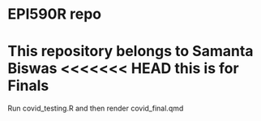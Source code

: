 # EPI590R repo

This repository belongs to Samanta Biswas 
<<<<<<< HEAD
this is for Finals
=======
Run covid_testing.R and then render covid_final.qmd
